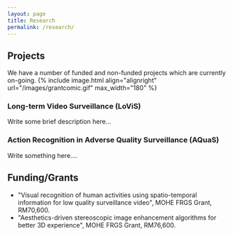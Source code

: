 ```yaml
---
layout: page
title: Research
permalink: /research/
---
```


## Projects

We have a number of funded and non-funded projects which are currently on-going.
{% include image.html align="alignright" url="/images/grantcomic.gif" max_width="180" %}

### Long-term Video Surveillance (LoViS)

Write some brief description here...

### Action Recognition in Adverse Quality Surveillance (AQuaS)

Write something here....



## Funding/Grants

- "Visual recognition of human activities using spatio-temporal information for low quality surveillance video", MOHE FRGS Grant, RM70,600.
- "Aesthetics-driven stereoscopic image enhancement algorithms for better 3D experience", MOHE FRGS Grant, RM76,600.

